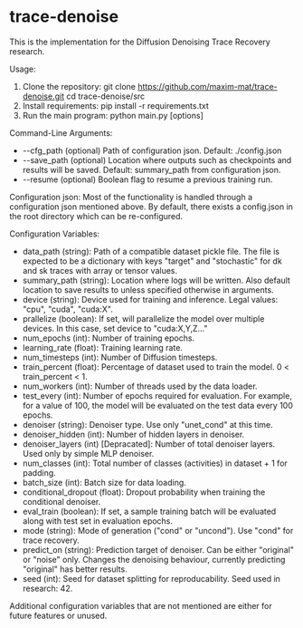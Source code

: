 # trace-denoise

This is the implementation for the Diffusion Denoising Trace Recovery research.

Usage:
1. Clone the repository: 
	git clone https://github.com/maxim-mat/trace-denoise.git
	cd trace-denoise/src
2. Install requirements:
	pip install -r requirements.txt
3. Run the main program:
	python main.py [options]
	
Command-Line Arguments:
- --cfg_path (optional) Path of configuration json. Default: ./config.json
- --save_path (optional) Location where outputs such as checkpoints and results will be saved. Default: summary_path from configuration json.
- --resume (optional) Boolean flag to resume a previous training run.

Configuration json:
Most of the functionality is handled through a configuration json mentioned above. By default, there exists a config.json in the root directory which can be re-configured.

Configuration Variables:
- data_path (string): Path of a compatible dataset pickle file. The file is expected to be a dictionary with keys "target" and "stochastic" for dk and sk traces with array or tensor values.
- summary_path (string): Location where logs will be written. Also default location to save results to unless specified otherwise in arguments.
- device (string): Device used for training and inference. Legal values: "cpu", "cuda", "cuda:X".
- prallelize (boolean): If set, will parallelize the model over multiple devices. In this case, set device to "cuda:X,Y,Z..."
- num_epochs (int): Number of training epochs.
- learning_rate (float): Training learning rate.
- num_timesteps (int): Number of Diffusion timesteps.
- train_percent (float): Percentage of dataset used to train the model. 0 < train_percent < 1.
- num_workers (int): Number of threads used by the data loader.
- test_every (int): Number of epochs required for evaluation. For example, for a value of 100, the model will be evaluated on the test data every 100 epochs.
- denoiser (string): Denoiser type. Use only "unet_cond" at this time.
- denoiser_hidden (int): Number of hidden layers in denoiser.
- denoiser_layers (int) [Depracated]: Number of total denoiser layers. Used only by simple MLP denoiser.
- num_classes (int): Total number of classes (activities) in dataset + 1 for padding.
- batch_size (int): Batch size for data loading.
- conditional_dropout (float): Dropout probability when training the conditional denoiser.
- eval_train (boolean): If set, a sample training batch will be evaluated along with test set in evaluation epochs.
- mode (string): Mode of generation ("cond" or "uncond"). Use "cond" for trace recovery.
- predict_on (string): Prediction target of denoiser. Can be either "original" or "noise" only. Changes the denoising behaviour, currently predicting "original" has better results.
- seed (int): Seed for dataset splitting for reproducability. Seed used in research: 42.

Additional configuration variables that are not mentioned are either for future features or unused. 
 
